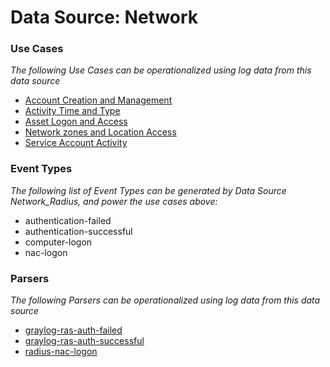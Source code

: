 Data Source: Network
====================

### Use Cases

_The following Use Cases can be operationalized using log data from this data source_

* [Account Creation and Management](usecase_account_creation_and_management.md)
* [Activity Time  and Type](usecase_activity_time__and_type.md)
* [Asset Logon and Access](usecase_asset_logon_and_access.md)
* [Network zones and Location Access](usecase_network_zones_and_location_access.md)
* [Service Account Activity](usecase_service_account_activity.md)


### Event Types

_The following list of Event Types can be generated by Data Source Network_Radius, and power the use cases above:_

- authentication-failed
- authentication-successful
- computer-logon
- nac-logon


### Parsers

_The following Parsers can be operationalized using log data from this data source_

* [graylog-ras-auth-failed](parserContent_graylog-ras-auth-failed.md)
* [graylog-ras-auth-successful](parserContent_graylog-ras-auth-successful.md)
* [radius-nac-logon](parserContent_radius-nac-logon.md)
